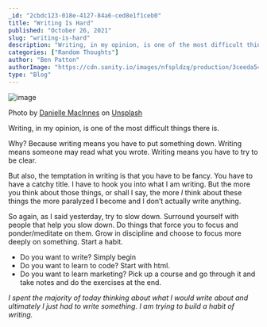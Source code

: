 ```yaml
---
_id: "2cbdc123-018e-4127-84a6-ced8e1f1ceb0"
title: "Writing Is Hard"
published: "October 26, 2021"
slug: "writing-is-hard"
description: "Writing, in my opinion, is one of the most difficult things there is."
categories: ["Random Thoughts"]
author: "Ben Patton"
authorImage: "https://cdn.sanity.io/images/nfspldzq/production/3ceeda54221c7c0614ecc51f955c7be39a1da34e-512x512.jpg"
type: "Blog"
---
```


![image](https://cdn.sanity.io/images/nfspldzq/production/25234419cd1d50c07b8a565bfc464868e73b8e98-1600x840.png?w=800)

Photo by [Danielle MacInnes](https://unsplash.com/@dsmacinnes?utm_source=medium&utm_medium=referral) on [Unsplash](https://unsplash.com?utm_source=medium&utm_medium=referral)

Writing, in my opinion, is one of the most difficult things there is.

Why? Because writing means you have to put something down. Writing means someone may read what you wrote. Writing means you have to try to be clear.

But also, the temptation in writing is that you have to be fancy. You have to have a catchy title. I have to hook you into what I am writing. But the more you think about those things, or shall I say, the more _I_ think about these things the more paralyzed I become and I don’t actually write anything.

So again, as I said yesterday, try to slow down. Surround yourself with people that help you slow down. Do things that force you to focus and ponder/meditate on them. Grow in discipline and choose to focus more deeply on something. Start a habit.

- Do you want to write? Simply begin
- Do you want to learn to code? Start with html.
- Do you want to learn marketing? Pick up a course and go through it and take notes and do the exercises at the end.

_I spent the majority of today thinking about what I would write about and ultimately I just had to write something. I am trying to build a habit of writing._
